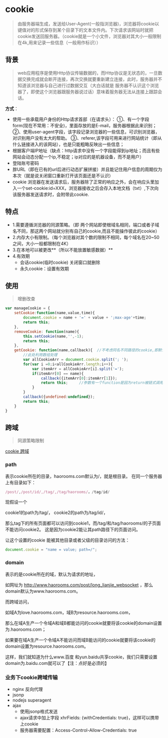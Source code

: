 # cookie

> 由服务器端生成，发送给User-Agent(一般指浏览器)，浏览器将cookie以键值对的形式保存到某个目录下的文本文件内。下次请求该网站时就把cookie发送回服务器。（cookie就是一个小文件，浏览器对其大小一般限制在4k,用来记录一些信息（一般用作标识））

## 背景

> web应用程序是使用Http协议传输数据的，而Http协议是无状态的，一旦数据交换完成就会断开连接，再次交换就要重新建立连接，此时，服务器并不知道该浏览器与自己进行过数据交互（大白话就是 服务器不认识这个浏览器了，即使这个浏览器跟服务器说过话）意味着服务器无法从连接上跟踪会话。

**方式**：

- 使用一些承载用户身份的Http请求首部（在请求头）：
①、有一个字段form(现在不常用：不安全)，里面存放的是E-mail，服务器根据此来识别；
②、使用user-agent字段，该字段记录浏览器的一些信息，可识别浏览器，对识别用户没有太大的帮助。
③、referer,该字段可用来进行网站统计（即从什么链接进入的该网站），也是只能粗略反映出一些信息；
- 根据客户端IP地址（缺点：http请求中没有一个字段能得到ip地址；而且有些网站会动态分配一个ip,不稳定；ip对应的是机器设备，而不是用户）
- 登陆账号密码
- 胖URL（即在已有的url后进行动态扩展拼接）并且能记住用户信息的周期仅为本次（就是说关闭窗口重新打开该页面还是不认识）
- cookie
浏览器在发送请求后，服务器除了正常的响应之外，会在响应头里加入一个set-cookie:id=XXX，浏览器接收之后会存入本地文档（txt）,下次向该服务器发送请求时，会附带此cookie.

## 特点

- 1.需要遵循浏览器的同源策略。（即 两个网站即使根域名相同，端口或者子域名不同，那这两个网站就分别有自己的cookie,而且不能操作彼此的cookie）
- 2.内存大小有限制。（每个浏览器对其个数的限制不相同，每个域名在20~50之间，大小一般都限制在4K）
- 3.在本地可以被更改**（所以不能放置敏感数据）**
- 4.有效期
  - 会话cookie(临时cookie) 关闭窗口就删除
  - 永久cookie：设置有效期

## 使用

> 增删改查 

```js
var manageCookie = {
	setCookie:function(name,value,time){
		document.cookie = name + '=' + value + ';max-age'+time;
		return this;
	},
	removeCookie: function(name){
		this.setCookie(name,'',-1);
		return this;
	},
	getCookie: function(name,callback){  //不考虑同名不同路径的cookie,即默认即使不同路径也不会出现同名的cookie
		//此处利用数组处理    
		var allCookieArr = document.cookie.split('; ');
		for(var i =0;i<allCookieArr.length;i++){
			var itemArr = allCookieArr[i].split('=');
			if(itemArr[0] == name){
				callback({itemArr[0]:itemArr[1]});
				return this;     //参数有一个function是因为return被链式调用占用，而得到值不只是显示，所以设置一个回调函数处理此值
			}
		}
		callback({undefined:undefined});
		return this;
	}
}

```

## 跨域

> 同源策略限制

[cookie 跨域](https://www.haorooms.com/post/kuayu_localstorage_cookie)

### path

表示cookie所在的目录，haorooms.com默认为/，就是根目录。 在同一个服务器上有目录如下：

```js
/post/,/post/id/,/tag/,/tag/haorooms/，/tag/id/
```

现假设一个

cookie1的path为/tag/，
cookie2的path为/tag/id/，

那么tag下的所有页面都可以访问到cookie1，而/tag/和/tag/haorooms/的子页面不能访问cookie2。 这是因为cookie2能让其path路径下的页面访问。

让这个设置的cookie 能被其他目录或者父级的目录访问的方法：

```js
document.cookie = "name = value; path=/";
```

### domain

表示的是cookie所在的域，默认为请求的地址，

如网址为 http://www.haorooms.com/post/long_lianjie_websocket ，那么domain默认为www.haorooms.com。

而跨域访问，

如域A为love.haorooms.com，域B为resource.haorooms.com，

那么在域A生产一个令域A和域B都能访问的cookie就要将该cookie的domain设置为.haorooms.com；

如果要在域A生产一个令域A不能访问而域B能访问的cookie就要将该cookie的domain设置为resource.haorooms.com。

这样，我们就知道为什么www.百度 和yun.baidu共享cookie，我们只需要设置domain为.baidu.com就可以了【注：点好是必须的】

### 业务下cookie跨域传输

- nginx 反向代理
- jsonp
- nodejs superagent
- ajax  
  - 使用jsonp格式发送
  - ajax请求中加上字段 xhrFields: {withCredentials: true}，这样可以携带上cookie
  - 服务器需要配置：Access-Control-Allow-Credentials: true